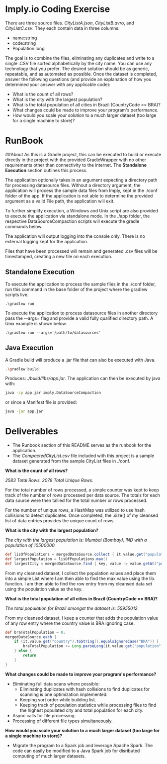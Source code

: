 # Imply.io Coding Exercise
There are three source files. _CityListA.json_, _CityListB.avro_, and _CityListC.csv_. They each contain data in three columns:

- name:string
- code:string
- Population:long

The goal is to combine the files, eliminating any duplicates and write to a single .CSV file sorted alphabetically by the 
city name. You can use any technology that you prefer. The desired solution should be as generic, repeatable, and as 
automated as possible. Once the dataset is completed, answer the following questions (and provide an explanation of how 
you determined your answer with any applicable code):

- What is the count of all rows?
- What is the city with the largest population?
- What is the total population of all cities in Brazil (CountryCode == BRA)?
- What changes could be made to improve your program's performance.
- How would you scale your solution to a much larger dataset (too large for a single machine to store)?

# RunBook
##About
As this is a Gradle project, this can be executed to build or execute directly in the project with the provided GradleWrapper 
with no other requirements other than connectivity to the internet. The **Standalone Execution** section outlines this process.

The application optionally takes in an argument expecting a directory path for processing datasource files. Without a directory
argument, the application will process the sample data files from Imply, kept in the ./conf folder of the app. If the 
application is not able to determine the provided argument as a valid File path, the application will exit.

To further simplify execution, a Windows and Unix script are also provided to execute the application via standalone mode. 
In the ./app folder, the respective DataSourceCompaction scripts will execute the gradle commands below.

The application will output logging into the console only. There is no external logging kept for the application.

Files that have been processed will remain and generated .csv files will be timestamped, creating a new file on each execution.

## Standalone Execution
To execute the application to process the sample files in the ./conf folder, run this command in the base folder of the project
where the gradlew scripts live.
```base
.\gradlew run
```

To execute the application to process datasource files in another directory pass the --args= flag and provide a valid 
fully qualified directory path. A Unix example is shown below.
```base
.\gradlew run --args='/path/to/datasources'
```


## Java Execution
A Gradle build will produce a .jar file that can also be executed with Java.
```bash
.\gradlew build 
```

Produces: _./build/libs/app.jar_. The application can then be executed by java with:

```bash
java -cp app.jar imply.DataSourceCompaction 
```

or since a Manifest file is provided:

```bash
java -jar app.jar
```

# Deliverables
- The Runbook section of this README serves as the runbook for the application.
- The _CompactedCityList.csv_ file included with this project is a sample dataset generated from the sample CityList files in ./conf.

**What is the count of all rows?**

_2583 Total Rows. 2078 Total Unique Rows._
            
For the total number of rows processed, a simple counter was kept to keep track of the number of rows processed per data source. 
The totals for each data source were then tallied for the total number or rows processed. 

For the number of unique rows, a HashMap was utilized to use hash collisions to detect duplicates. Once completed, 
the .size() of my cleansed list of data entries provides the unique count of rows.

**What is the city with the largest population?**

_The city with the largest population is: Mumbai (Bombay), IND with a population of 10500000._

```groovy
def lisOfPopulations = mergedDataSource.collect { it.value.get("population") as Long }
def largestPopulation = lisOfPopulations.max()
def largestCity = mergedDataSource.find { key, value -> value.getAt("population") as Long == largestPopulation }
 ```

From my cleansed dataset, I collect the population values and place them into a simple List where I am then able to find the max value
using the lib. function. I am then able to find the row entry from my cleansed data set using the population value as the key.

**What is the total population of all cities in Brazil (CountryCode == BRA)?**

_The total population for Brazil amongst the dataset is: 55955012._

From my cleansed dataset, I keep a counter that adds the population value of any row entry where the country value is BRA
ignoring case.

```groovy
def braTotalPopulation = 0;
mergedDataSource.each {
    if (it.value.get("country").toString().equalsIgnoreCase("BRA")) {
        braTotalPopulation += Long.parseLong(it.value.get("population").toString())
    } else {
        return
    }
}
```

**What changes could be made to improve your program's performance?**
- Eliminating full data scans where possible:
    - Eliminating duplicates with hash collisions to find duplicates for scanning is one optimization implemented.
    - Keeping sort order while building list.
    - Keeping track of population statistics while processing files to find the highest populated city
    and total population for each city.
- Async calls for file processing.
- Processing of different file types simultaneously.

**How would you scale your solution to a much larger dataset (too large for a single machine to store)?**
- Migrate the program to a Spark job and leverage Apache Spark. The code can easily be modified to a Java Spark job
for disributed computing of much larger datasets.
